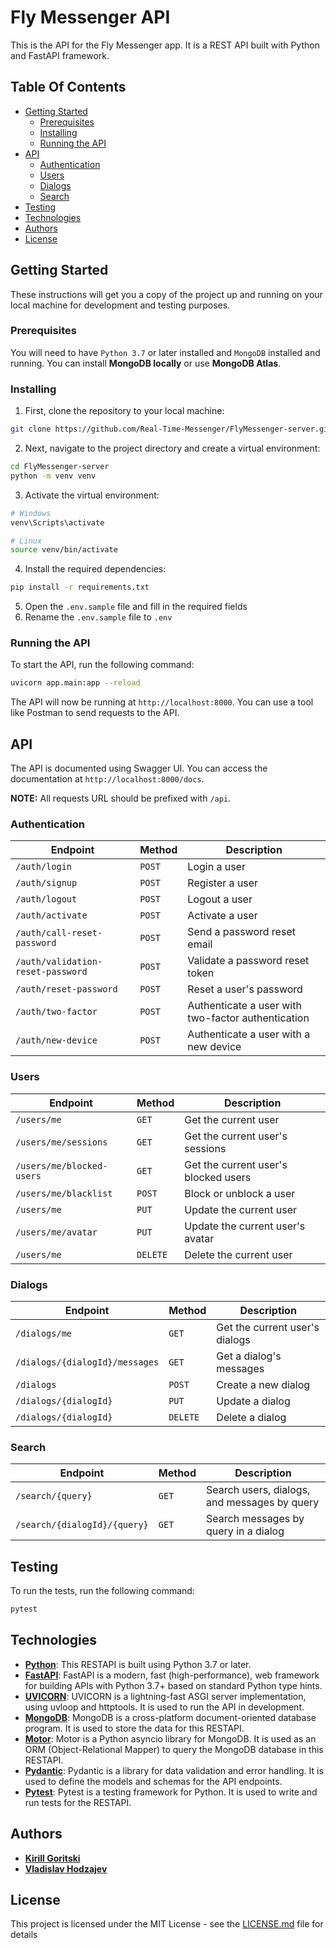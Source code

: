 # Fly Messenger API

This is the API for the Fly Messenger app. It is a REST API built with Python and FastAPI framework.

## Table Of Contents

<!-- TOC -->

* [Getting Started](#getting-started)
    * [Prerequisites](#prerequisites)
    * [Installing](#installing)
    * [Running the API](#running-the-api)
* [API](#api)
    * [Authentication](#authentication)
    * [Users](#users)
    * [Dialogs](#dialogs)
    * [Search](#search)
* [Testing](#testing)
* [Technologies](#technologies)
* [Authors](#authors)
* [License](#license)

<!-- TOC -->

## Getting Started

These instructions will get you a copy of the project up and running on your local machine for development and testing
purposes.

### Prerequisites

You will need to have `Python 3.7` or later installed and `MongoDB` installed and running. You can install **MongoDB
locally**
or use **MongoDB Atlas**.

### Installing

1. First, clone the repository to your local machine:

```bash
git clone https://github.com/Real-Time-Messenger/FlyMessenger-server.git
```

2. Next, navigate to the project directory and create a virtual environment:

```bash
cd FlyMessenger-server
python -m venv venv
```

3. Activate the virtual environment:

```bash
# Windows
venv\Scripts\activate

# Linux
source venv/bin/activate
```

4. Install the required dependencies:

```bash
pip install -r requirements.txt
```

5. Open the `.env.sample` file and fill in the required fields
6. Rename the `.env.sample` file to `.env`

### Running the API

To start the API, run the following command:

```bash
uvicorn app.main:app --reload 
```

The API will now be running at `http://localhost:8000`. You can use a tool like Postman to send requests to the API.

## API

The API is documented using Swagger UI. You can access the documentation at `http://localhost:8000/docs`.

**NOTE:** All requests URL should be prefixed with `/api`.

### Authentication

| Endpoint                          | Method | Description                                        |
|-----------------------------------|--------|----------------------------------------------------|
| `/auth/login`                     | `POST` | Login a user                                       |
| `/auth/signup`                    | `POST` | Register a user                                    |
| `/auth/logout`                    | `POST` | Logout a user                                      |
| `/auth/activate`                  | `POST` | Activate a user                                    |
| `/auth/call-reset-password`       | `POST` | Send a password reset email                        |
| `/auth/validation-reset-password` | `POST` | Validate a password reset token                    |
| `/auth/reset-password`            | `POST` | Reset a user's password                            |
| `/auth/two-factor`                | `POST` | Authenticate a user with two-factor authentication |
| `/auth/new-device`                | `POST` | Authenticate a user with a new device              |

### Users

| Endpoint                  | Method   | Description                          |
|---------------------------|----------|--------------------------------------|
| `/users/me`               | `GET`    | Get the current user                 |
| `/users/me/sessions`      | `GET`    | Get the current user's sessions      |
| `/users/me/blocked-users` | `GET`    | Get the current user's blocked users |
| `/users/me/blacklist`     | `POST`   | Block or unblock a user              |
| `/users/me`               | `PUT`    | Update the current user              |
| `/users/me/avatar`        | `PUT`    | Update the current user's avatar     |
| `/users/me`               | `DELETE` | Delete the current user              |

### Dialogs

| Endpoint                       | Method   | Description                    |
|--------------------------------|----------|--------------------------------|
| `/dialogs/me`                  | `GET`    | Get the current user's dialogs |
| `/dialogs/{dialogId}/messages` | `GET`    | Get a dialog's messages        |
| `/dialogs`                     | `POST`   | Create a new dialog            |
| `/dialogs/{dialogId}`          | `PUT`    | Update a dialog                |
| `/dialogs/{dialogId}`          | `DELETE` | Delete a dialog                |

### Search

| Endpoint                     | Method | Description                                  |
|------------------------------|--------|----------------------------------------------|
| `/search/{query}`            | `GET`  | Search users, dialogs, and messages by query |
| `/search/{dialogId}/{query}` | `GET`  | Search messages by query in a dialog         |

## Testing

To run the tests, run the following command:

```bash
pytest
```

## Technologies

- **[Python](https://www.python.org/)**: This RESTAPI is built using Python 3.7 or later.
- **[FastAPI](https://fastapi.tiangolo.com/)**: FastAPI is a modern, fast (high-performance), web framework for building APIs with Python 3.7+ based on standard Python type hints.
- **[UVICORN](https://www.uvicorn.org/)**: UVICORN is a lightning-fast ASGI server implementation, using uvloop and httptools. It is used to run the API in development.
- **[MongoDB](https://www.mongodb.com/)**: MongoDB is a cross-platform document-oriented database program. It is used to store the data for this RESTAPI.
- **[Motor](https://motor.readthedocs.io/)**: Motor is a Python asyncio library for MongoDB. It is used as an ORM (Object-Relational Mapper) to query the MongoDB database in this RESTAPI.
- **[Pydantic](https://pydantic-docs.helpmanual.io/)**: Pydantic is a library for data validation and error handling. It is used to define the models and schemas for the API endpoints.
- **[Pytest](https://docs.pytest.org/en/stable/)**: Pytest is a testing framework for Python. It is used to write and run tests for the RESTAPI.

## Authors

- **[Kirill Goritski](https://t.me/winicred)**
- **[Vladislav Hodzajev](https://t.me/white_wolf_dd)**

## License

This project is licensed under the MIT License - see the [LICENSE.md](LICENSE.md) file for details